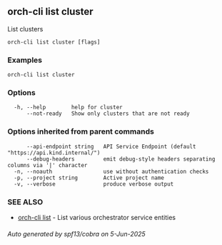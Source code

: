 ## orch-cli list cluster

List clusters

```
orch-cli list cluster [flags]
```

### Examples

```
orch-cli list cluster
```

### Options

```
  -h, --help        help for cluster
      --not-ready   Show only clusters that are not ready
```

### Options inherited from parent commands

```
      --api-endpoint string   API Service Endpoint (default "https://api.kind.internal/")
      --debug-headers         emit debug-style headers separating columns via '|' character
  -n, --noauth                use without authentication checks
  -p, --project string        Active project name
  -v, --verbose               produce verbose output
```

### SEE ALSO

* [orch-cli list](orch-cli_list.md)	 - List various orchestrator service entities

###### Auto generated by spf13/cobra on 5-Jun-2025

